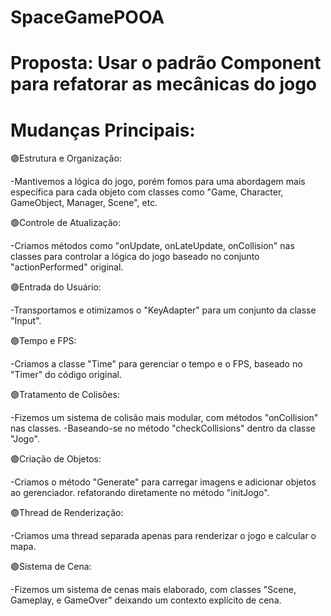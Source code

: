 # SpaceGamePOOA
 
# Proposta: Usar o padrão Component para refatorar as mecânicas do jogo

# Mudanças Principais:


🟣Estrutura e Organização:

-Mantivemos a lógica do jogo, porém fomos para uma abordagem mais específica para cada objeto
com classes como "Game, Character, GameObject, Manager, Scene", etc.


🟣Controle de Atualização:

-Criamos métodos como "onUpdate, onLateUpdate, onCollision" nas classes para controlar a lógica do jogo
baseado no conjunto "actionPerformed" original. 


🟣Entrada do Usuário:

-Transportamos e otimizamos o "KeyAdapter" para um conjunto da classe "Input".


🟣Tempo e FPS:

-Criamos a classe "Time" para gerenciar o tempo e o FPS, baseado no "Timer" do código original.


🟣Tratamento de Colisões:

-Fizemos um sistema de colisão mais modular, com métodos "onCollision" nas classes.
-Baseando-se no método "checkCollisions" dentro da classe "Jogo".


🟣Criação de Objetos:

-Criamos o método "Generate" para carregar imagens e adicionar objetos ao gerenciador.
refatorando diretamente no método "initJogo".


🟣Thread de Renderização:

-Criamos uma thread separada apenas para renderizar o jogo e calcular o mapa.


🟣Sistema de Cena:

-Fizemos um sistema de cenas mais elaborado, com classes "Scene, Gameplay, e GameOver" 
deixando um contexto explícito de cena.

